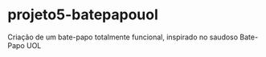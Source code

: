 # projeto5-batepapouol
Criação de um bate-papo totalmente funcional, inspirado no saudoso Bate-Papo UOL
